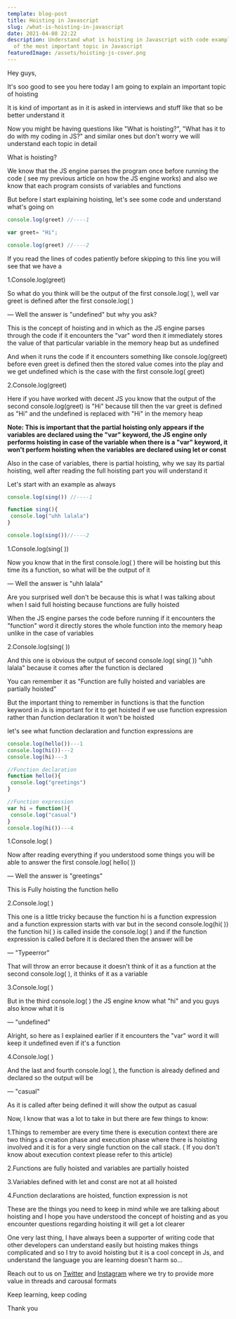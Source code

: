 ```yaml
---
template: blog-post
title: Hoisting in Javascript
slug: /what-is-hoisting-in-javascript
date: 2021-04-08 22:22
description: Understand what is hoisting in Javascript with code examples, one
  of the most important topic in Javascript
featuredImage: /assets/hoisting-js-cover.png
---
```

<!--StartFragment-->

Hey guys,

It's soo good to see you here today I am going to explain an important topic of hoisting

It is kind of important as in it is asked in interviews and stuff like that so be better understand it

Now you might be having questions like "What is hoisting?", "What has it to do with my coding in JS?" and similar ones but don't worry we will understand each topic in detail

What is hoisting?

We know that the JS engine parses the program once before running the code ( see my previous article on how the JS engine works) and also we know that each program consists of variables and functions

But before I start explaining hoisting, let's see some code and understand what's going on

```javascript
console.log(greet) //----1

var greet= "Hi";

console.log(greet) //----2
```

If you read the lines of codes patiently before skipping to this line you will see that we have a

1.Console.log(greet)

So what do you think will be the output of the first console.log( ), well var greet is defined after the first console.log( )

— Well the answer is "undefined" but why you ask?

This is the concept of hoisting and in which as the JS engine parses through the code if it encounters the "var" word then it immediately stores the value of that particular variable in the memory heap but as undefined

And when it runs the code if it encounters something like console.log(greet) before even greet is defined then the stored value comes into the play and we get undefined which is the case with the first console.log( greet)

2.Console.log(greet)

Here if you have worked with decent JS you know that the output of the second console.log(greet) is "Hi" because till then the var greet is defined as "Hi" and the undefined is replaced with "Hi" in the memory heap

**Note: This is important that the partial hoisting only appears if the variables are declared using the "var" keyword, the JS engine only performs hoisting in case of the variable when there is a "var" keyword, it won't perform hoisting when the variables are declared using let or const**

Also in the case of variables, there is partial hoisting, why we say its partial hoisting, well after reading the full hoisting part you will understand it

Let's start with an example as always

```javascript
console.log(sing()) //----1

function sing(){
 console.log("uhh lalala")
}

console.log(sing())//----2
```

1.Console.log(sing( ))

Now you know that in the first console.log( ) there will be hoisting but this time its a function, so what will be the output of it

— Well the answer is "uhh lalala"

Are you surprised well don't be because this is what I was talking about when I said full hoisting because functions are fully hoisted

When the JS engine parses the code before running if it encounters the "function" word it directly stores the whole function into the memory heap unlike in the case of variables

2.Console.log(sing( ))

And this one is obvious the output of second console.log( sing( )) "uhh lalala" because it comes after the function is declared

You can remember it as "Function are fully hoisted and variables are partially hoisted"

But the important thing to remember in functions is that the function keyword in Js is important for it to get hoisted if we use function expression rather than function declaration it won't be hoisted

let's see what function declaration and function expressions are

```javascript
console.log(hello())---1
console.log(hi())---2
console.log(hi)---3

//Function declaration 
function hello(){
 console.log("greetings")
}

//Function expression
var hi = function(){
 console.log("casual")
}
console.log(hi())---4
```

1.Console.log( )

Now after reading everything if you understood some things you will be able to answer the first console.log( hello( ))

— Well the answer is "greetings"

This is Fully hoisting the function hello

2.Console.log( )

This one is a little tricky because the function hi is a function expression and a function expression starts with var but in the second console.log(hi( )) the function hi( ) is called inside the console.log( ) and if the function expression is called before it is declared then the answer will be

— "Typeerror"

That will throw an error because it doesn't think of it as a function at the second console.log( ), it thinks of it as a variable

3.Console.log( )

But in the third console.log( ) the JS engine know what "hi" and you guys also know what it is

— "undefined"

Alright, so here as I explained earlier if it encounters the "var" word it will keep it undefined even if it's a function

4.Console.log( )

And the last and fourth console.log( ), the function is already defined and declared so the output will be

— "casual"

As it is called after being defined it will show the output as casual

Now, I know that was a lot to take in but there are few things to know:

1.Things to remember are every time there is execution context there are two things a creation phase and execution phase where there is hoisting involved and it is for a very single function on the call stack. ( If you don't know about execution context please refer to this article)

2.Functions are fully hoisted and variables are partially hoisted

3.Variables defined with let and const are not at all hoisted

4.Function declarations are hoisted, function expression is not

These are the things you need to keep in mind while we are talking about hoisting and I hope you have understood the concept of hoisting and as you encounter questions regarding hoisting it will get a lot clearer

One very last thing, I have always been a supporter of writing code that other developers can understand easily but hoisting makes things complicated and so I try to avoid hoisting but it is a cool concept in Js, and understand the language you are learning doesn't harm so...

Reach out to us on [Twitter](https://twitter.com/aviatecoders) and [Instagram](https://instagram.com/aviatecoders) where we try to provide more value in threads and carousal formats

Keep learning, keep coding

Thank you

<!--EndFragment-->